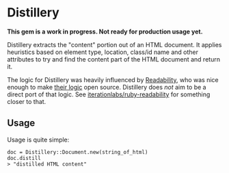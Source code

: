 # Distillery

**This gem is a work in progress.  Not ready for production usage yet.**

Distillery extracts the "content" portion out of an HTML document.  It applies heuristics based on element type, location, class/id name and other attributes to try and find the content part of the HTML document and return it.

The logic for Distillery was heavily influenced by [Readability](https://www.readability.com/), who was nice enough to make [their logic](http://code.google.com/p/arc90labs-readability/source/browse/trunk/js/readability.js) open source.  Distillery does *not* aim to be a direct port of that logic.  See [iterationlabs/ruby-readability](https://github.com/iterationlabs/ruby-readability) for something closer to that.

## Usage

Usage is quite simple:

    doc = Distillery::Document.new(string_of_html)
    doc.distill
    > "distilled HTML content"